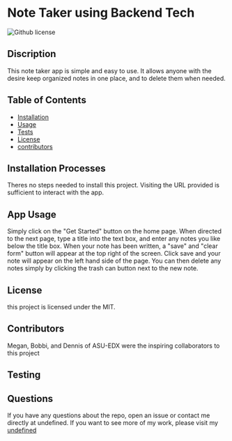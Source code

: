 # Note Taker using Backend Tech
 ![Github license](https://img.shields.io/badge/license-MIT-blue.svg)

## Discription
This note taker app is simple and easy to use. It allows anyone with the desire keep organized notes in one place, and to delete  them when needed. 

## Table of Contents

- [Installation](#installation-processes)
- [Usage](#app-usage)
- [Tests](#testing)
- [License](#license)
- [contributors](#contributors)

## Installation Processes
Theres no steps needed to install this project. Visiting the URL provided is sufficient to interact with the app.

## App Usage
Simply click on the "Get Started" button on the home page. When directed to the next  page, type a title into the text box, and enter any notes you like below the title box. When your note has been written, a "save" and "clear form" button will appear at the top right of the screen. Click save and your note will appear on the left hand side of the page. You can then delete any notes simply by clicking the trash can button next to the new note.

## License
this project is licensed under the MIT.

## Contributors
Megan, Bobbi, and Dennis of ASU-EDX were the inspiring collaborators to this project

## Testing


## Questions
If you have any questions about the repo, open an issue or contact me directly at undefined. If you want to see more of my work, please visit my [undefined](https://github.com/undefined)
